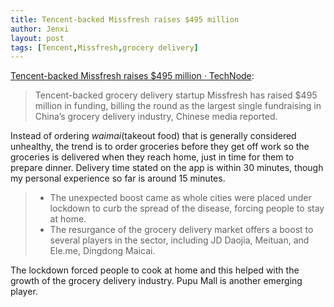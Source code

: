 ```yaml
---
title: Tencent-backed Missfresh raises $495 million
author: Jenxi
layout: post
tags: [Tencent,Missfresh,grocery delivery]
---
```

[Tencent-backed Missfresh raises $495 million · TechNode](https://technode.com/2020/07/23/tencent-backed-missfresh-secures-495-million-in-funding/):

> Tencent-backed grocery delivery startup Missfresh has raised $495 million in funding, billing the round as the largest single fundraising in China’s grocery delivery industry, Chinese media reported.

Instead of ordering *waimai*(takeout food) that is generally considered unhealthy, the trend is to order groceries before they get off work so the groceries is delivered when they reach home, just in time for them to prepare dinner. Delivery time stated on the app is within 30 minutes, though my personal experience so far is around 15 minutes.

> * The unexpected boost came as whole cities were placed under lockdown to curb the spread of the disease, forcing people to stay at home.
> * The resurgance of the grocery delivery market offers a boost to several players in the sector, including JD Daojia, Meituan, and Ele.me, Dingdong Maicai.

The lockdown forced people to cook at home and this helped with the growth of the grocery delivery industry. Pupu Mall is another emerging player.